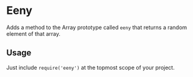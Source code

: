 # Eeny

Adds a method to the Array prototype called `eeny` that returns a random element of that array.

## Usage

Just include `require('eeny')` at the topmost scope of your project.
